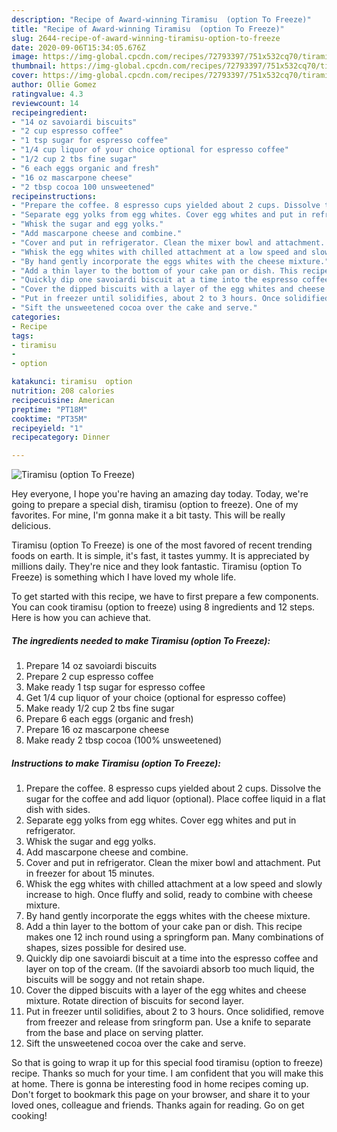 ```yaml
---
description: "Recipe of Award-winning Tiramisu  (option To Freeze)"
title: "Recipe of Award-winning Tiramisu  (option To Freeze)"
slug: 2644-recipe-of-award-winning-tiramisu-option-to-freeze
date: 2020-09-06T15:34:05.676Z
image: https://img-global.cpcdn.com/recipes/72793397/751x532cq70/tiramisu-option-to-freeze-recipe-main-photo.jpg
thumbnail: https://img-global.cpcdn.com/recipes/72793397/751x532cq70/tiramisu-option-to-freeze-recipe-main-photo.jpg
cover: https://img-global.cpcdn.com/recipes/72793397/751x532cq70/tiramisu-option-to-freeze-recipe-main-photo.jpg
author: Ollie Gomez
ratingvalue: 4.3
reviewcount: 14
recipeingredient:
- "14 oz savoiardi biscuits"
- "2 cup espresso coffee"
- "1 tsp sugar for espresso coffee"
- "1/4 cup liquor of your choice optional for espresso coffee"
- "1/2 cup 2 tbs fine sugar"
- "6 each eggs organic and fresh"
- "16 oz mascarpone cheese"
- "2 tbsp cocoa 100 unsweetened"
recipeinstructions:
- "Prepare the coffee. 8 espresso cups yielded about 2 cups. Dissolve the sugar for the coffee and add liquor (optional). Place coffee liquid in a flat dish with sides."
- "Separate egg yolks from egg whites. Cover egg whites and put in refrigerator."
- "Whisk the sugar and egg yolks."
- "Add mascarpone cheese and combine."
- "Cover and put in refrigerator. Clean the mixer bowl and attachment. Put in freezer for about 15 minutes."
- "Whisk the egg whites with chilled attachment at a low speed and slowly increase to high. Once fluffy and solid, ready to combine with cheese mixture."
- "By hand gently incorporate the eggs whites with the cheese mixture."
- "Add a thin layer to the bottom of your cake pan or dish. This recipe makes one 12 inch round using a springform pan. Many combinations of shapes, sizes possible for desired use."
- "Quickly dip one savoiardi biscuit at a time into the espresso coffee and layer on top of the cream. (If the savoiardi absorb too much liquid, the biscuits will be soggy and not retain shape."
- "Cover the dipped biscuits with a layer of the egg whites and cheese mixture. Rotate direction of biscuits for second layer."
- "Put in freezer until solidifies, about 2 to 3 hours. Once solidified, remove from freezer and release from sringform pan. Use a knife to separate from the base and place on serving platter."
- "Sift the unsweetened cocoa over the cake and serve."
categories:
- Recipe
tags:
- tiramisu
- 
- option

katakunci: tiramisu  option 
nutrition: 208 calories
recipecuisine: American
preptime: "PT18M"
cooktime: "PT35M"
recipeyield: "1"
recipecategory: Dinner

---
```



![Tiramisu  (option To Freeze)](https://img-global.cpcdn.com/recipes/72793397/751x532cq70/tiramisu-option-to-freeze-recipe-main-photo.jpg)

Hey everyone, I hope you're having an amazing day today. Today, we're going to prepare a special dish, tiramisu  (option to freeze). One of my favorites. For mine, I'm gonna make it a bit tasty. This will be really delicious.

Tiramisu  (option To Freeze) is one of the most favored of recent trending foods on earth. It is simple, it's fast, it tastes yummy. It is appreciated by millions daily. They're nice and they look fantastic. Tiramisu  (option To Freeze) is something which I have loved my whole life.




To get started with this recipe, we have to first prepare a few components. You can cook tiramisu  (option to freeze) using 8 ingredients and 12 steps. Here is how you can achieve that.

<!--inarticleads1-->

##### The ingredients needed to make Tiramisu  (option To Freeze):

1. Prepare 14 oz savoiardi biscuits
1. Prepare 2 cup espresso coffee
1. Make ready 1 tsp sugar for espresso coffee
1. Get 1/4 cup liquor of your choice (optional for espresso coffee)
1. Make ready 1/2 cup 2 tbs fine sugar
1. Prepare 6 each eggs (organic and fresh)
1. Prepare 16 oz mascarpone cheese
1. Make ready 2 tbsp cocoa (100% unsweetened)




<!--inarticleads2-->

##### Instructions to make Tiramisu  (option To Freeze):

1. Prepare the coffee. 8 espresso cups yielded about 2 cups. Dissolve the sugar for the coffee and add liquor (optional). Place coffee liquid in a flat dish with sides.
1. Separate egg yolks from egg whites. Cover egg whites and put in refrigerator.
1. Whisk the sugar and egg yolks.
1. Add mascarpone cheese and combine.
1. Cover and put in refrigerator. Clean the mixer bowl and attachment. Put in freezer for about 15 minutes.
1. Whisk the egg whites with chilled attachment at a low speed and slowly increase to high. Once fluffy and solid, ready to combine with cheese mixture.
1. By hand gently incorporate the eggs whites with the cheese mixture.
1. Add a thin layer to the bottom of your cake pan or dish. This recipe makes one 12 inch round using a springform pan. Many combinations of shapes, sizes possible for desired use.
1. Quickly dip one savoiardi biscuit at a time into the espresso coffee and layer on top of the cream. (If the savoiardi absorb too much liquid, the biscuits will be soggy and not retain shape.
1. Cover the dipped biscuits with a layer of the egg whites and cheese mixture. Rotate direction of biscuits for second layer.
1. Put in freezer until solidifies, about 2 to 3 hours. Once solidified, remove from freezer and release from sringform pan. Use a knife to separate from the base and place on serving platter.
1. Sift the unsweetened cocoa over the cake and serve.




So that is going to wrap it up for this special food tiramisu  (option to freeze) recipe. Thanks so much for your time. I am confident that you will make this at home. There is gonna be interesting food in home recipes coming up. Don't forget to bookmark this page on your browser, and share it to your loved ones, colleague and friends. Thanks again for reading. Go on get cooking!
